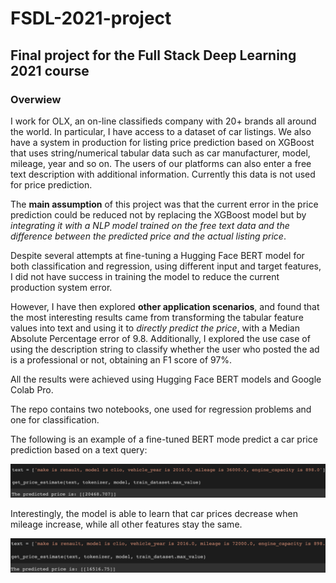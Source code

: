 # FSDL-2021-project
## Final project for the Full Stack Deep Learning 2021 course 

### Overwiew
I work for OLX, an on-line classifieds company with 20+ brands all around the world. In particular, I have access to a dataset of car listings. We also have a system in production for listing price prediction based on XGBoost that uses string/numerical tabular data such as car manufacturer, model, mileage, year and so on. The users of our platforms can also enter a free text description with additional information. Currently this data is not used for price prediction. 

The **main assumption** of this project was that the current error in the price prediction could be reduced not by replacing the XGBoost model but by *integrating it with a NLP model trained on the free text data and the difference between the predicted price and the actual listing price*. 

Despite several attempts at fine-tuning a Hugging Face BERT model for both classification and regression, using different input and target features,  I did not have success in training the model to reduce the current production system error. 

However, I have then explored **other application scenarios**, and found that the most interesting results came from transforming the tabular feature values into text and using it to *directly predict the price*, with a Median Absolute Percentage error of 9.8. Additionally, I explored the use case of using the description string to classify whether the user who posted the ad is a professional or not, obtaining an F1 score of 97%.

All the results were achieved using Hugging Face BERT models and Google Colab Pro.

The repo contains two notebooks, one used for regression problems and one for classification. 

The following is an example of a fine-tuned BERT mode predict a car price prediction based on a text query:

![plot](./query3.png)

Interestingly, the model is able to learn that car prices decrease when mileage increase, while all other features stay the same.

![plot](./query4.png)
